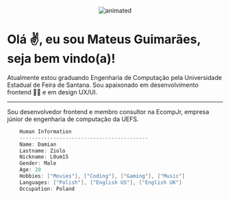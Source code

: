 <p align="center"> <img src="https://github.com/teeuguima/teeuguima/blob/master/public/giphy.gif" alt="animated"/></p>

<h1>Olá ✌, eu sou Mateus Guimarães, seja bem vindo(a)!</h1>

<p>Atualmente estou graduando Engenharia de Computação pela Universidade Estadual de Feira de Santana. Sou apaixonado
    em desenvolvimento frontend 👨‍💻 e em design UX/UI.
</p>
<hr>
<p>Sou desenvolvedor frontend e membro consultor na EcompJr, empresa júnior de engenharia de computação da UEFS.</p>

```csharp
    Human Information
    ------------------------------------------
    Name: Damian
    Lastname: Ziolo
    Nickname: L0um15
    Gender: Male
    Age: 20
    Hobbies: ["Movies"], ["Coding"], ["Gaming"], ["Music"]
    Languages: ["Polish"], ["English US"], ["English UK"]
    Occupation: Poland
```
